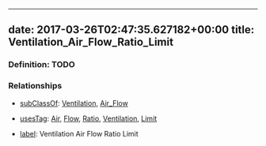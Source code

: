 
---
date: 2017-03-26T02:47:35.627182+00:00
title: Ventilation_Air_Flow_Ratio_Limit
---
### Definition: TODO

### Relationships

* [subClassOf](http://www.w3.org/2000/01/rdf-schema#subClassOf): [Ventilation](https://brickschema.org/schema/1.0/Brick#Ventilation), [Air_Flow](https://brickschema.org/schema/1.0/Brick#Air_Flow)

* [usesTag](https://brickschema.org/schema/1.0/BrickFrame#usesTag): [Air](https://brickschema.org/schema/1.0/BrickTag#Air), [Flow](https://brickschema.org/schema/1.0/BrickTag#Flow), [Ratio](https://brickschema.org/schema/1.0/BrickTag#Ratio), [Ventilation](https://brickschema.org/schema/1.0/BrickTag#Ventilation), [Limit](https://brickschema.org/schema/1.0/BrickTag#Limit)

* [label](http://www.w3.org/2000/01/rdf-schema#label): Ventilation Air Flow Ratio Limit

